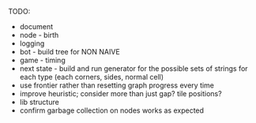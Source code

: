 TODO:
 - document
 - node - birth
 - logging
 - bot - build tree for NON NAIVE
 - game - timing
 - next state - build and run generator for the possible sets of strings for each type (each corners, sides, normal cell)
 - use frontier rather than resetting graph progress every time
 - improve heuristic; consider more than just gap? tile positions?
 - lib structure
 - confirm garbage collection on nodes works as expected
